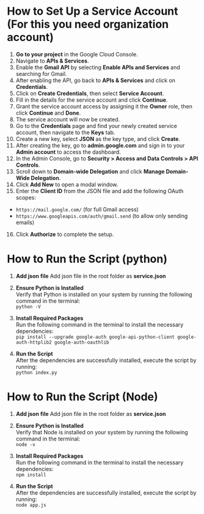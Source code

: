 # How to Set Up a Service Account (For this you need organization account)

1. **Go to your project** in the Google Cloud Console.
2. Navigate to **APIs & Services**.
3. Enable the **Gmail API** by selecting **Enable APIs and Services** and searching for Gmail.
4. After enabling the API, go back to **APIs & Services** and click on **Credentials**.
5. Click on **Create Credentials**, then select **Service Account**.
6. Fill in the details for the service account and click **Continue**.
7. Grant the service account access by assigning it the **Owner** role, then click **Continue** and **Done**.
8. The service account will now be created.
9. Go to the **Credentials** page and find your newly created service account, then navigate to the **Keys** tab.
10. Create a new key, select **JSON** as the key type, and click **Create**.
11. After creating the key, go to **admin.google.com** and sign in to your **Admin account** to access the dashboard.
12. In the Admin Console, go to **Security > Access and Data Controls > API Controls**.
13. Scroll down to **Domain-wide Delegation** and click **Manage Domain-Wide Delegation**.
14. Click **Add New** to open a modal window.
15. Enter the **Client ID** from the JSON file and add the following OAuth scopes:
   - `https://mail.google.com/` (for full Gmail access)
   - `https://www.googleapis.com/auth/gmail.send` (to allow only sending emails)
16. Click **Authorize** to complete the setup.





# How to Run the Script (python)

1. **Add json file**
   Add json file in the root folder as **service.json** 

2. **Ensure Python is Installed**  
   Verify that Python is installed on your system by running the following command in the terminal:  
   `python -V`

3. **Install Required Packages**  
   Run the following command in the terminal to install the necessary dependencies:  
   `pip install --upgrade google-auth google-api-python-client google-auth-httplib2 google-auth-oauthlib`

4. **Run the Script**  
   After the dependencies are successfully installed, execute the script by running:  
   `python index.py`


# How to Run the Script (Node)

1. **Add json file**
   Add json file in the root folder as **service.json** 

2. **Ensure Python is Installed**  
   Verify that Node is installed on your system by running the following command in the terminal:  
   `node -v`

3. **Install Required Packages**  
   Run the following command in the terminal to install the necessary dependencies:  
   `npm install`

4. **Run the Script**  
   After the dependencies are successfully installed, execute the script by running:  
   `node app.js`